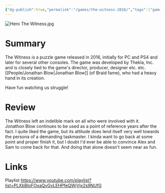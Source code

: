 ```yaml
---
{"dg-publish":true,"permalink":"/games/the-witness-2016/","tags":["games","LP"],"created":"2023-12-08","updated":"2025-06-04"}
---
```



![Hero The Witness.jpg](/img/user/Attachments/Hero%20The%20Witness.jpg)

# Summary

The Witness is a puzzle game released in 2016, initially for PC and PS4 and later for several other consoles. The game was developed by Thekla, Inc. and is closely tied to the game's director, producer, designer etc. etc. [[People/Jonathan Blow\|Jonathan Blow]] (of Braid fame), who had a heavy hand in its creation.

Have fun watching us struggle!

# Review

The Witness left an indelible mark on all who were involved with it. Jonathon Blow continues to be used as a point of reference years after the fact. I quite liked the game, but its attitude does lend itself very well towards the persona of a demanding taskmaster. I kinda want to go back at some point and proper finish it, but I doubt I'd ever be able to convince Alex and Sam to come back for that. And doing that alone doesn't seem near as fun.

# Links

Playlist https://www.youtube.com/playlist?list=PLXbBIoFOxaQvGvLEHPfeQWjVjx2s9NUfG
